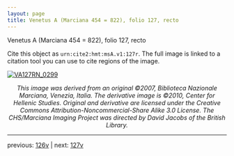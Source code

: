 ```yaml
---
layout: page
title: Venetus A (Marciana 454 = 822), folio 127, recto
---
```


Venetus A (Marciana 454 = 822), folio 127, recto

Cite this object as `urn:cite2:hmt:msA.v1:127r`.  The full image is linked to a citation tool you can use to cite regions of the image.

[![VA127RN_0299](http://www.homermultitext.org/iipsrv?IIIF=/project/homer/pyramidal/deepzoom/hmt/vaimg/2017a/VA127RN_0299.tif/full/800,/0/default.jpg)](http://www.homermultitext.org/ict2/?urn=urn:cite2:hmt:vaimg.2017a:VA127RN_0299) 

<p style="text-align: center; font-style: italic;">This image was derived from an original ©2007, Biblioteca Nazionale Marciana, Venezia, Italia. The derivative image is ©2010, Center for Hellenic Studies. Original and derivative are licensed under the Creative Commons Attribution-Noncommercial-Share Alike 3.0 License. The CHS/Marciana Imaging Project was directed by David Jacobs of the British Library.</p>

---

previous: [126v](../126v/) | next: [127v](../127v/)